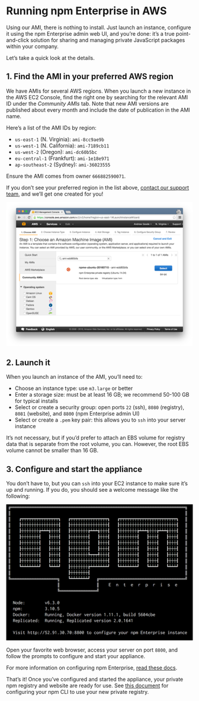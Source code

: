 # Running npm Enterprise in AWS

Using our AMI, there is nothing to install. Just launch an instance, configure it using the npm Enterprise admin web UI, and you’re done: it’s a true point-and-click solution for sharing and managing private JavaScript packages within your company.

Let’s take a quick look at the details.

## 1. Find the AMI in your preferred AWS region

We have AMIs for several AWS regions. When you launch a new instance in the AWS EC2 Console, find the right one by searching for the relevant AMI ID under the _Community AMIs_ tab. Note that new AMI versions are published about every month and include the date of publication in the AMI name.

Here’s a list of the AMI IDs by region:

* `us-east-1` (N. Virginia): `ami-8cc9ae9b`
* `us-west-1` (N. California): `ami-7189cb11`
* `us-west-2` (Oregon): `ami-dc60b5bc`
* `eu-central-1` (Frankfurt): `ami-1e18e971`
* `ap-southeast-2` (Sydney): `ami-36023555`

Ensure the AMI comes from owner `666882590071`.

If you don’t see your preferred region in the list above, [contact our support team](https://www.npmjs.com/support), and we’ll get one created for you!

  ![Search in Community AMIs](/gitbook/images/ami-search.png)

## 2. Launch it

When you launch an instance of the AMI, you’ll need to:

* Choose an instance type: use `m3.large` or better
* Enter a storage size: must be at least 16 GB; we recommend 50-100 GB for typical installs
* Select or create a security group: open ports `22` (ssh), `8080` (registry), `8081` (website), and `8800` (npm Enterprise admin UI)
* Select or create a `.pem` key pair: this allows you to `ssh` into your server instance

It’s not necessary, but if you’d prefer to attach an EBS volume for registry data that is separate from the root volume, you can. However, the root EBS volume cannot be smaller than 16 GB.

## 3. Configure and start the appliance

You don’t have to, but you can `ssh` into your EC2 instance to make sure it’s up and running. If you do, you should see a welcome message like the following:

![Terminal welcome message](/gitbook/images/ami-terminal.png)

Open your favorite web browser, access your server on port `8800`, and follow the prompts to configure and start your appliance.

For more information on configuring npm Enterprise, [read these docs](/up-and-running/customization.html).

That’s it! Once you’ve configured and started the appliance, your private npm registry and website are ready for use. See [this document](/cli/configuration.html) for configuring your npm CLI to use your new private registry.
